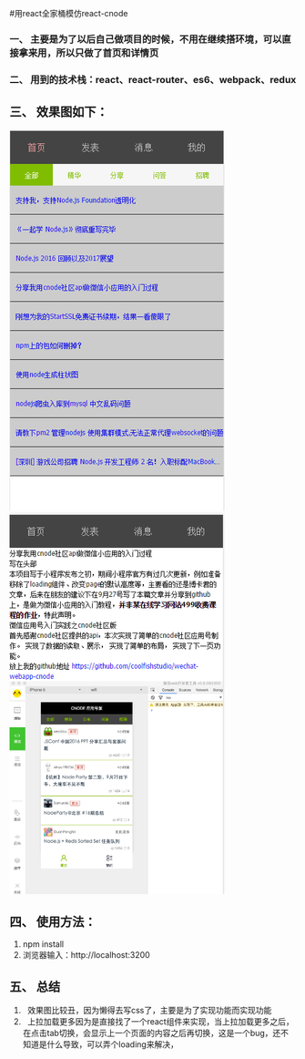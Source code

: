 #用react全家桶模仿react-cnode


###  一、 主要是为了以后自己做项目的时候，不用在继续搭环境，可以直接拿来用，所以只做了首页和详情页


###  二、 用到的技术栈：react、react-router、es6、webpack、redux


##  三、 效果图如下：


![截图](https://raw.githubusercontent.com/xianyulaodi/react-cnode/master/01.png)
<br />
![截图](https://raw.githubusercontent.com/xianyulaodi/react-cnode/master/02.png)


##  四、 使用方法： <br />

1.  npm install  <br />
2.  浏览器输入：http://localhost:3200

## 五、 总结

1.   效果图比较丑，因为懒得去写css了，主要是为了实现功能而实现功能
2.   上拉加载更多因为是直接找了一个react组件来实现，当上拉加载更多之后，在点击tab切换，会显示上一个页面的内容之后再切换，这是一个bug，还不知道是什么导致，可以弄个loading来解决，
